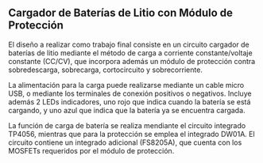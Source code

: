 ## Cargador de Baterías de Litio con Módulo de Protección
El diseño a realizar como trabajo final consiste en un circuito cargador de baterías de litio mediante el método de carga a corriente constante/voltaje constante (CC/CV), que incorpora además un módulo de protección contra sobredescarga, sobrecarga, cortocircuito y sobrecorriente.

La alimentación para la carga puede realizarse mediante un cable micro USB, o mediante los terminales de conexión positivos o negativos. Incluye además 2 LEDs indicadores, uno rojo que indica cuando la batería se está cargando, y uno azul que indica que la batería ya se encuentra cargada.

La función de carga de batería se realiza mendiante el circuito integrado TP4056, mientras que para la protección se emplea el integrado DW01A. El circuito contiene un integrado adicional (FS8205A), que cuenta con los MOSFETs requeridos por el módulo de protección.
